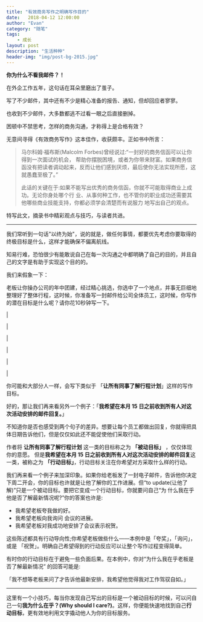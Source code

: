```yaml
---
title: "有效商务写作之明确写作目的"
date:   2018-04-12 12:00:00
author: "Evan"
category: "随笔"
tags:
    - 成长
layout: post
description: "生活种种"
header-img: "img/post-bg-2015.jpg"
---
```


**你为什么不看我邮件？！**

在外企工作五年，这句话在耳朵里磨出了茧子。

写了不少邮件，其中还有不少是精心准备的报告、通知，但却回应者寥寥。

也收到不少邮件，大多数都逃不过看一眼之后直接删掉。

困顿中不禁思考，怎样的商务沟通，才称得上是合格有效？

无意间寻得《有效商务写作》这本佳作，收获颇丰。正如书中所言：

> 马尔科姆·福布斯(Malcolm Forbes)曾经说过:“一封好的商务信函可以让你得到一次面试的机会， 帮助你摆脱困境，或者为你带来财富。如果商务信函没有把读者调动起来，反而让他们感到厌烦，最后使你无法实现所愿，这就愚蠢至极了。”
>
> 此话的关键在于:如果不能写出优秀的商务信函，你就不可能取得商业上成功。无论你身处哪个行 业、从事何种工作，也不管你的职业成功还需要其他哪些商业技能支持，你都必须学会清楚而有说服力 地写出自己的观点。

特写此文，摘录书中精彩观点与技巧，与读者共进。

---

我们常听到一句话"以终为始"，说的就是，做任何事情，都要优先考虑你要取得的终极目标是什么，这样才能确保不偏离航线。

知易行难，恐怕很少有能敢说自己在每一次沟通之中都明确了自己的目的，并且自己的文字是有助于实现这个目的的。

我们来假象一下：

老板让你操办公司的年中团建，经过精心挑选，你选中了一个地点，并事无巨细地整理好了整体行程，这时候，你准备写一封邮件给公司全体员工，这时候，你写作的潜在目标是什么呢？请你花10秒钟写一下。

|

|

|

|

|

|

你可能和大部分人一样，会写下类似于 「**让所有同事了解行程计划**」这样的写作目标。

好的，那让我们再来看另外一个例子：「**我希望在本月 15 日之前收到所有人对这次活动安排的邮件回复。**」

不知道你是否也感受到两个句子的差异。想要让每个员工都做出回复，你就得把具体日期告诉他们，但是仅仅如此还不能促使他们采取行动。

作者将 **让所有同事了解行程计划** 这一类的目标称之为 **「被动目标」** ，仅仅体现你的意愿。
但是**我希望在本月 15 日之前收到所有人对这次活动安排的邮件回复**这一类，被称之为 **「行动目标」**，行动目标关注在你希望对方采取什么样的行动。

我们再来看一个例子来加深印象。如果你给老板发了一封电子邮件，告诉他你决定下周二开会，你的目标也许就是让他了解你的工作进展。但“to update(让他了解)”只是一个被动目标。要把它变成一个行动目标，你就要问自己“为 什么我在乎他是否了解最新情况呢?”你的答案也许是:

* 我希望老板夸我做的好。
* 我希望老板向我询问 会议的进展。
* 我希望老板对我成功地安排了会议表示祝贺。

这些陈述都具有行动导向性;你希望老板做些什么——本例中是「夸奖」，「询问」，或是 「祝贺」。明确自己希望得到的行动反应可以让整个写作过程变得简单。

有时你的行动目标在于避免一些负面后果。在本例中，你对“为什么我在乎老板是否了解最新情况” 的回答可能是:

「我不想等老板来问了才告诉他最新安排，我希望他觉得我对工作驾驭自如。」

---
这里有一个小技巧，每当你发现自己写出的目标是一个被动目标的时候，可以问自己一句**我为什么在乎？(Why should I care?)**。这样，你便能快速地找到自己**行动目标**，更有效地利用文字撬动他人为你的目标服务。
